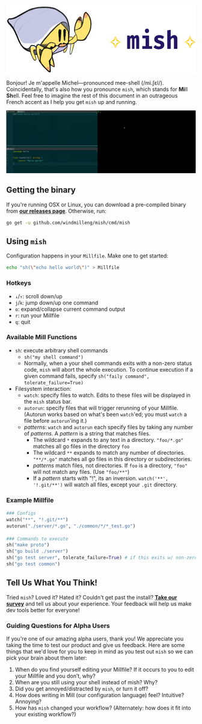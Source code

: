 <img src="./mish.png" width="571" height="180" title="Michel is a hermit crab">

Bonjour! Je m'appelle Michel—pronounced mee-shell (/mi.ʃɛl/). Coincidentally, that's also how you pronounce `mish`, which stands for **Mi**ll **Sh**ell. Feel free to imagine the rest of this document in an outrageous French accent as I help you get `mish` up and running.

![mish demo gifcast](./gifcast.gif "mish demo gifcast")

## Getting the binary
If you're running OSX or Linux, you can download a pre-compiled binary from [**our releases page**](https://github.com/windmilleng/mish/releases). Otherwise, run:
```bash
go get -u github.com/windmilleng/mish/cmd/mish
```

## Using `mish`

Configuration happens in your `Millfile`. Make one to get started:
```bash
echo "sh(\"echo hello world\")" > Millfile
```

### Hotkeys
* `↓`/`↑`: scroll down/up
* `j`/`k`: jump down/up one command
* `o`: expand/collapse current command output
* `r`: run your Millfile
* `q`: quit

### Available Mill Functions
* `sh`: execute arbitrary shell commands
  * `sh("my shell command")`
  * Normally, when a your shell commands exits with a non-zero status code, `mish` will abort the whole execution. To continue execution if a given command fails, specify `sh("faily command", tolerate_failure=True)`
* Filesystem interaction:
  * `watch`: specify files to watch. Edits to these files will be displayed in the `mish` status bar.
  * `autorun`: specify files that will trigger rerunning of your Millfile. (Autorun works based on what's been `watch`'ed; you must `watch` a file before `autorun`'ing it.)
  * _patterns_: `watch` and `autorun` each specify files by taking any number of _patterns_. A _pattern_ is a string that matches files.
    * The wildcard `*` expands to any text in a directory. `"foo/*.go"` matches all go files in the directory `foo`
    * The wildcard `**` expands to match any number of directories. `"**/*.go"` matches all go files in this directory or subdirectories.
    * _patterns_ match files, not directories. If `foo` is a directory, `"foo"` will not match any files. (Use `"foo/**"`)
    * If a _pattern_ starts with "!", its an inversion. `watch('**', '!.git/**')` will watch all files, except your `.git` directory.

### Example Millfile
```python
### Configs
watch("**", "!.git/**")
autorun("./server/*.go", "./common/*/*_test.go")

### Commands to execute
sh("make proto")
sh("go build ./server")
sh("go test server", tolerate_failure=True) # if this exits w/ non-zero code, keep going
sh("go test common")
```

## Tell Us What You Think!
Tried `mish`? Loved it? Hated it? Couldn't get past the install? [**Take our survey**](https://docs.google.com/forms/d/e/1FAIpQLSf8UXLG0FOeMswoW7LuUP02CeUwKBccJishJKDE_VyOqe7g_g/viewform?usp=sf_link) and tell us about your experience. Your feedback will help us make dev tools better for everyone!

### Guiding Questions for Alpha Users
If you're one of our amazing alpha users, thank you! We appreciate you taking the time to test our product and give us feedback. Here are some things that we'd love for you to keep in mind as you test out `mish` so we can pick your brain about them later:
1. When do you find yourself editing your Millfile? If it occurs to you to edit your Millfile and you don’t, why?
2. When are you still using your shell instead of mish? Why?
3. Did you get annoyed/distracted by `mish`, or turn it off?
4. How does writing in Mill (our configuration language) feel? Intuitive? Annoying?
5. How has `mish` changed your workflow? (Alternately: how does it fit into your existing workflow?)
